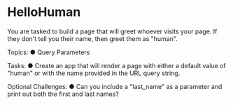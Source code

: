 # HelloHuman

You are tasked to build a page that will greet whoever visits your page. If they don't tell you their name, then greet them as "human".

Topics:
● Query Parameters

Tasks:
● Create an app that will render a page with either a default value of "human" or with the name provided in the URL query string.

Optional Challenges:
● Can you include a "last_name" as a parameter and print out both the first and last names?
